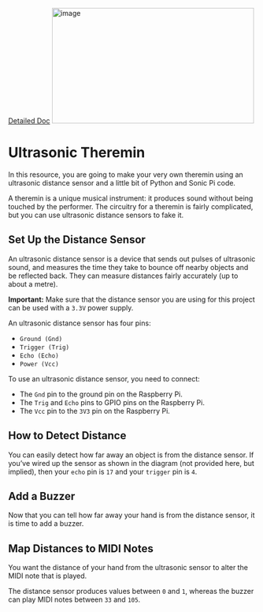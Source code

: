 [Detailed Doc](https://projects.raspberrypi.org/en/projects/ultrasonic-theremin/0)
<img width="410" height="234" alt="image" src="https://github.com/user-attachments/assets/6401f5e4-1765-4790-9327-54f8ac6addfc" />


# Ultrasonic Theremin

In this resource, you are going to make your very own theremin using an ultrasonic distance sensor and a little bit of Python and Sonic Pi code.

A theremin is a unique musical instrument: it produces sound without being touched by the performer. The circuitry for a theremin is fairly complicated, but you can use ultrasonic distance sensors to fake it.

## Set Up the Distance Sensor

An ultrasonic distance sensor is a device that sends out pulses of ultrasonic sound, and measures the time they take to bounce off nearby objects and be reflected back. They can measure distances fairly accurately (up to about a metre).

**Important:** Make sure that the distance sensor you are using for this project can be used with a `3.3V` power supply.

An ultrasonic distance sensor has four pins:
*   `Ground (Gnd)`
*   `Trigger (Trig)`
*   `Echo (Echo)`
*   `Power (Vcc)`

To use an ultrasonic distance sensor, you need to connect:
*   The `Gnd` pin to the ground pin on the Raspberry Pi.
*   The `Trig` and `Echo` pins to GPIO pins on the Raspberry Pi.
*   The `Vcc` pin to the `3V3` pin on the Raspberry Pi.

## How to Detect Distance

You can easily detect how far away an object is from the distance sensor. If you’ve wired up the sensor as shown in the diagram (not provided here, but implied), then your `echo` pin is `17` and your `trigger` pin is `4`.

## Add a Buzzer

Now that you can tell how far away your hand is from the distance sensor, it is time to add a buzzer.

## Map Distances to MIDI Notes

You want the distance of your hand from the ultrasonic sensor to alter the MIDI note that is played.

The distance sensor produces values between `0` and `1`, whereas the buzzer can play MIDI notes between `33` and `105`.
